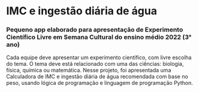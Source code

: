 # IMC e ingestão diária de água
### Pequeno app elaborado para apresentação de Experimento Científico Livre em Semana Cultural do ensino médio 2022 (3° ano)
Cada equipe deve apresentar um experimento científico, com livre escolha do tema. O tema deve está relacionado com uma das ciências: biologia, física, química ou matemática.
Nesse projeto, foi apresentada uma Calculadora de IMC e ingestão diária de água recomendada com base no peso, usando lógica de programação e linguagem de programação Python.
